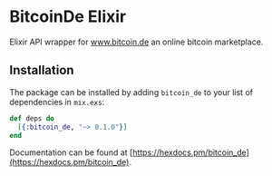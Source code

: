 # BitcoinDe Elixir

Elixir API wrapper for www.bitcoin.de an online bitcoin marketplace.

## Installation

The package can be installed
by adding `bitcoin_de` to your list of dependencies in `mix.exs`:

```elixir
def deps do
  [{:bitcoin_de, "~> 0.1.0"}]
end
```

Documentation can be found at [https://hexdocs.pm/bitcoin_de](https://hexdocs.pm/bitcoin_de).

